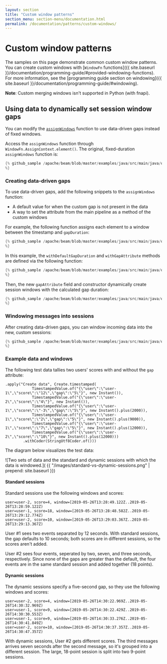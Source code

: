 ```yaml
---
layout: section
title: "Custom window patterns"
section_menu: section-menu/documentation.html
permalink: /documentation/patterns/custom-windows/
---
```

<!--
Licensed under the Apache License, Version 2.0 (the "License");
you may not use this file except in compliance with the License.
You may obtain a copy of the License at

http://www.apache.org/licenses/LICENSE-2.0

Unless required by applicable law or agreed to in writing, software
distributed under the License is distributed on an "AS IS" BASIS,
WITHOUT WARRANTIES OR CONDITIONS OF ANY KIND, either express or implied.
See the License for the specific language governing permissions and
limitations under the License.
-->

# Custom window patterns
The samples on this page demonstrate common custom window patterns. You can create custom windows with [`WindowFn` functions]({{ site.baseurl }}/documentation/programming-guide/#provided-windowing-functions). For more information, see the [programming guide section on windowing]({{ site.baseurl }}/documentation/programming-guide/#windowing).

**Note**: Custom merging windows isn't supported in Python (with fnapi).

## Using data to dynamically set session window gaps

You can modify the [`assignWindows`](https://beam.apache.org/releases/javadoc/current/index.html?org/apache/beam/sdk/transforms/windowing/SlidingWindows.html) function to use data-driven gaps instead of fixed windows.

Access the `assignWindows` function through `WindowFn.AssignContext.element()`. The original, fixed-duration `assignWindows` function is:

```java
{% github_sample /apache/beam/blob/master/examples/java/src/main/java/org/apache/beam/examples/snippets/Snippets.java tag:CustomSessionWindow1
%}
```

### Creating data-driven gaps
To use data-driven gaps, add the following snippets to the `assignWindows` function:
- A default value for when the custom gap is not present in the data 
- A way to set the attribute from the main pipeline as a method of the custom windows

For example, the following function assigns each element to a window between the timestamp and `gapDuration`:

```java
{% github_sample /apache/beam/blob/master/examples/java/src/main/java/org/apache/beam/examples/snippets/Snippets.java tag:CustomSessionWindow3
%}
```

In this example, the `withDefaultGapDuration` and `withGapAttribute` methods are defined via the following function:

```java
{% github_sample /apache/beam/blob/master/examples/java/src/main/java/org/apache/beam/examples/snippets/Snippets.java tag:CustomSessionWindow4
%}
```

Then, the new `gapAttribute` field and constructor dynamically create session windows with the calculated gap duration:

```java
{% github_sample /apache/beam/blob/master/examples/java/src/main/java/org/apache/beam/examples/snippets/Snippets.java tag:CustomSessionWindow2
%}
```

### Windowing messages into sessions
After creating data-driven gaps, you can window incoming data into the new, custom sessions:

```java
{% github_sample /apache/beam/blob/master/examples/java/src/main/java/org/apache/beam/examples/snippets/Snippets.java tag:CustomSessionWindow6
%}
```

### Example data and windows
The following test data tallies two users' scores with and without the `gap` attribute:

```
.apply("Create data", Create.timestamped(
            TimestampedValue.of("{\"user\":\"user-1\",\"score\":\"12\",\"gap\":\"5\"}", new Instant()),
            TimestampedValue.of("{\"user\":\"user-2\",\"score\":\"4\"}", new Instant()),
            TimestampedValue.of("{\"user\":\"user-1\",\"score\":\"-3\",\"gap\":\"5\"}", new Instant().plus(2000)),
            TimestampedValue.of("{\"user\":\"user-1\",\"score\":\"2\",\"gap\":\"5\"}", new Instant().plus(9000)),
            TimestampedValue.of("{\"user\":\"user-1\",\"score\":\"7\",\"gap\":\"5\"}", new Instant().plus(12000)),
            TimestampedValue.of("{\"user\":\"user-2\",\"score\":\"10\"}", new Instant().plus(12000)))
        .withCoder(StringUtf8Coder.of()))
```

The diagram below visualizes the test data:

![Two sets of data and the standard and dynamic sessions with which the data is windowed.]( {{ "/images/standard-vs-dynamic-sessions.png" | prepend: site.baseurl }})

#### Standard sessions

Standard sessions use the following windows and scores:
```
user=user-2, score=4, window=[2019-05-26T13:28:49.122Z..2019-05-26T13:28:59.122Z)
user=user-1, score=18, window=[2019-05-26T13:28:48.582Z..2019-05-26T13:29:12.774Z)
user=user-2, score=10, window=[2019-05-26T13:29:03.367Z..2019-05-26T13:29:13.367Z)
```

User #1 sees two events separated by 12 seconds. With standard sessions, the gap defaults to 10 seconds; both scores are in different sessions, so the scores aren't added.

User #2 sees four events, seperated by two, seven, and three seconds, respectively. Since none of the gaps are greater than the default, the four events are in the same standard session and added together (18 points).

#### Dynamic sessions
The dynamic sessions specify a five-second gap, so they use the following windows and scores:

```
user=user-2, score=4, window=[2019-05-26T14:30:22.969Z..2019-05-26T14:30:32.969Z)
user=user-1, score=9, window=[2019-05-26T14:30:22.429Z..2019-05-26T14:30:30.553Z)
user=user-1, score=9, window=[2019-05-26T14:30:33.276Z..2019-05-26T14:30:41.849Z)
user=user-2, score=10, window=[2019-05-26T14:30:37.357Z..2019-05-26T14:30:47.357Z)
```

With dynamic sessions, User #2 gets different scores. The third messages arrives seven seconds after the second message, so it's grouped into a different session. The large, 18-point session is split into two 9-point sessions.